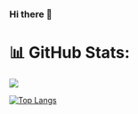 ### Hi there 👋

# 📊 GitHub Stats:
![](https://github-readme-stats.vercel.app/api?username=elchin-jafar&show_icons=true&theme=panda)

[![Top Langs](https://github-readme-stats.vercel.app/api/top-langs/?username=elchin-jafar&layout=donut$theme=panda)](https://github.com/elchin-jafar/github-readme-stats)
